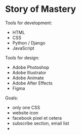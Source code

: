 # Story of Mastery

Tools for development:

- HTML
- CSS
- Python / Django
- JavaScript

Tools for design:

- Adobe Photoshop
- Adobe Illustrator
- Adobe Animate
- Adobe After Effects
- Figma

Goals:
- only one CSS
- website icon
- facebook pixel et cetera
- subscribe section, email list
- 
